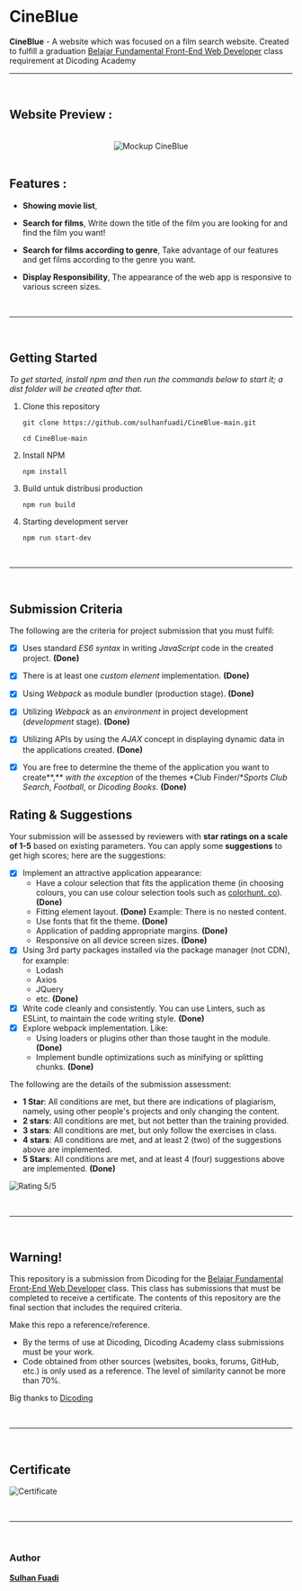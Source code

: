 # CineBlue

**CineBlue** -  A website which was focused on a film search website. Created to fulfill a graduation [Belajar Fundamental Front-End Web Developer](https://www.dicoding.com/academies/163) class requirement at Dicoding Academy

---

<br clear="both">

## Website Preview :

<br clear="both">

<div align="center">
<img src="./assets/mockup-cineblue.png"
     alt="Mockup CineBlue"
     >
</div>

<br clear="both">

## Features :

* **Showing movie list**,

* **Search for films**,
Write down the title of the film you are looking for and find the film you want!

* **Search for films according to genre**,
Take advantage of our features and get films according to the genre you want.

* **Display Responsibility**,
The appearance of the web app is responsive to various screen sizes.

<br clear="both">

---

<br clear="both">

## Getting Started

*To get started, install npm and then run the commands below to start it; a dist folder will be created after that.*

1. Clone this repository
   
   `git clone https://github.com/sulhanfuadi/CineBlue-main.git`

    `cd CineBlue-main`
   
2. Install NPM
   
   `npm install`

3. Build untuk distribusi production

   `npm run build`
   
4. Starting development server

   `npm run start-dev`

<br clear="both">

---

<br clear="both">

## Submission Criteria

The following are the criteria for project submission that you must fulfil:

- [x] Uses standard *ES6 syntax* in writing *JavaScript* code in the created project. **(Done)**

- [x] There is at least one *custom element* implementation. **(Done)**

- [x] Using *Webpack* as module bundler (production stage). **(Done)**

- [x] Utilizing *Webpack* as an *environment* in project development (*development* stage). **(Done)**

- [x] Utilizing APIs by using the *AJAX* concept in displaying dynamic data in the applications created. **(Done)**

- [x] You are free to determine the theme of the application you want to create**,** *with the exception* of the themes *Club Finder/**Sports Club Search*, *Football*, or *Dicoding Books*. **(Done)**

  

## Rating & Suggestions

Your submission will be assessed by reviewers with **star ratings on a scale of 1-5** based on existing parameters. You can apply some **suggestions** to get high scores; here are the suggestions:

- [x] Implement an attractive application appearance:
   - Have a colour selection that fits the application theme (in choosing colours, you can use colour selection tools such as [colorhunt. co](http://colorhunt.co/)). **(Done)**
   - Fitting element layout. **(Done)**
     Example: There is no nested content.
   - Use fonts that fit the theme. **(Done)**
   - Application of padding appropriate margins. **(Done)**
   - Responsive on all device screen sizes. **(Done)**
- [x] Using 3rd party packages installed via the package manager (not CDN), for example:
   - Lodash
   - Axios
   - JQuery 
   - etc. **(Done)**
- [x] Write code cleanly and consistently. You can use Linters, such as ESLint, to maintain the code writing style. **(Done)**
- [x] Explore webpack implementation. Like:
   - Using loaders or plugins other than those taught in the module. **(Done)**
   - Implement bundle optimizations such as minifying or splitting chunks. **(Done)**

The following are the details of the submission assessment:

- **1 Star**: All conditions are met, but there are indications of plagiarism, namely, using other people's projects and only changing the content.
- **2 stars**: All conditions are met, but not better than the training provided.
- **3 stars**: All conditions are met, but only follow the exercises in class.
- **4 stars**: All conditions are met, and at least 2 (two) of the suggestions above are implemented.
- **5 Stars**: All conditions are met, and at least 4 (four) suggestions above are implemented. **(Done)**

<img src="./assets/screenshot-rating.png"
     alt="Rating 5/5"
     >

<br clear="both">

---

<br clear="both">

## Warning!

This repository is a submission from Dicoding for the [Belajar Fundamental Front-End Web Developer](https://www.dicoding.com/academies/163) class. This class has submissions that must be completed to receive a certificate. The contents of this repository are the final section that includes the required criteria.

Make this repo a reference/reference.
- By the terms of use at Dicoding, Dicoding Academy class submissions must be your work.
- Code obtained from other sources (websites, books, forums, GitHub, etc.) is only used as a reference. The level of similarity cannot be more than 70%.

Big thanks to [Dicoding](https://www.dicoding.com/)

<br clear="both">

---

<br clear="both">

## Certificate
<img src="./assets/certificate.jpg"
     alt="Certificate"
     >

<br clear="both">

---

<br clear="both">

### Author
<strong>[Sulhan Fuadi](https://github.com/sulhanfuadi)</strong>
